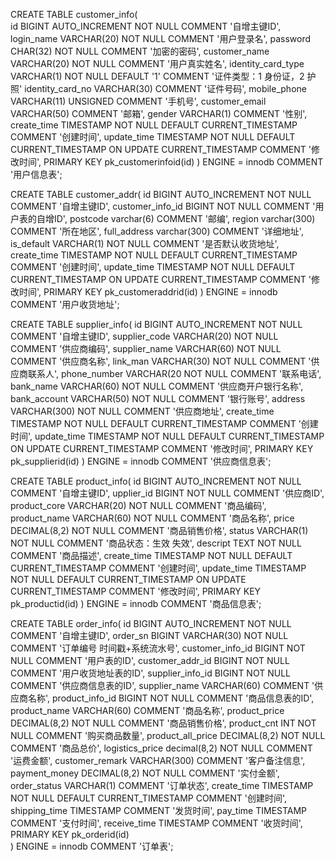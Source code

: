 


CREATE TABLE customer_info(  
	id BIGINT  AUTO_INCREMENT NOT NULL COMMENT '自增主键ID',
	login_name VARCHAR(20) NOT NULL COMMENT '用户登录名',
	password CHAR(32) NOT NULL COMMENT '加密的密码',
	customer_name VARCHAR(20) NOT NULL COMMENT '用户真实姓名',
	identity_card_type VARCHAR(1) NOT NULL DEFAULT '1' COMMENT '证件类型：1 身份证，2 护照'
	identity_card_no VARCHAR(30) COMMENT '证件号码',
	mobile_phone VARCHAR(11) UNSIGNED COMMENT '手机号',
	customer_email VARCHAR(50) COMMENT '邮箱',
	gender VARCHAR(1) COMMENT '性别',
	create_time TIMESTAMP NOT NULL DEFAULT CURRENT_TIMESTAMP COMMENT '创建时间',
	update_time TIMESTAMP NOT NULL DEFAULT CURRENT_TIMESTAMP ON UPDATE CURRENT_TIMESTAMP COMMENT '修改时间',
	PRIMARY KEY pk_customerinfoid(id)
) ENGINE = innodb COMMENT '用户信息表';


		
CREATE TABLE customer_addr(
	id BIGINT  AUTO_INCREMENT NOT NULL COMMENT '自增主键ID',
	customer_info_id BIGINT NOT NULL COMMENT '用户表的自增ID',
	postcode varchar(6)  COMMENT '邮编',
	region varchar(300) COMMENT '所在地区',
	full_address varchar(300) COMMENT '详细地址',
	is_default VARCHAR(1) NOT NULL COMMENT '是否默认收货地址',
	create_time TIMESTAMP NOT NULL DEFAULT CURRENT_TIMESTAMP COMMENT '创建时间',
	update_time TIMESTAMP NOT NULL DEFAULT CURRENT_TIMESTAMP ON UPDATE CURRENT_TIMESTAMP COMMENT '修改时间',
	PRIMARY KEY pk_customeraddrid(id)
) ENGINE = innodb COMMENT '用户收货地址';


CREATE TABLE supplier_info(
	id BIGINT  AUTO_INCREMENT NOT NULL COMMENT '自增主键ID',
	supplier_code VARCHAR(20) NOT NULL COMMENT '供应商编码',
	supplier_name VARCHAR(60) NOT NULL COMMENT '供应商名称',
	link_man VARCHAR(30) NOT NULL COMMENT '供应商联系人',
	phone_number VARCHAR(20 NOT NULL COMMENT '联系电话',
	bank_name VARCHAR(60) NOT NULL COMMENT '供应商开户银行名称',
	bank_account VARCHAR(50) NOT NULL COMMENT '银行账号',
	address VARCHAR(300) NOT NULL COMMENT '供应商地址',
	create_time TIMESTAMP NOT NULL DEFAULT CURRENT_TIMESTAMP COMMENT '创建时间',
	update_time TIMESTAMP NOT NULL DEFAULT CURRENT_TIMESTAMP ON UPDATE CURRENT_TIMESTAMP COMMENT '修改时间',
	PRIMARY KEY pk_supplierid(id)
) ENGINE = innodb COMMENT '供应商信息表';


CREATE TABLE product_info(
	id BIGINT  AUTO_INCREMENT NOT NULL COMMENT '自增主键ID',
	upplier_id BIGINT NOT NULL COMMENT '供应商ID',
	product_core VARCHAR(20) NOT NULL COMMENT '商品编码',
	product_name VARCHAR(60) NOT NULL COMMENT '商品名称',
	price DECIMAL(8,2) NOT NULL COMMENT '商品销售价格',
	status VARCHAR(1) NOT NULL  COMMENT '商品状态：生效 失效',
	descript TEXT NOT NULL COMMENT '商品描述',
	create_time TIMESTAMP NOT NULL DEFAULT CURRENT_TIMESTAMP COMMENT '创建时间',
	update_time TIMESTAMP NOT NULL DEFAULT CURRENT_TIMESTAMP ON UPDATE CURRENT_TIMESTAMP COMMENT '修改时间',
	PRIMARY KEY pk_productid(id)
) ENGINE = innodb COMMENT '商品信息表';


CREATE TABLE order_info(
	id BIGINT  AUTO_INCREMENT NOT NULL COMMENT '自增主键ID',
	order_sn BIGINT VARCHAR(30) NOT NULL COMMENT '订单编号 时间戳+系统流水号',
	customer_info_id BIGINT NOT NULL COMMENT '用户表的ID',
	customer_addr_id BIGINT NOT NULL COMMENT '用户收货地址表的ID',
	supplier_info_id BIGINT NOT NULL COMMENT '供应商信息表的ID',
	supplier_name VARCHAR(60) COMMENT '供应商名称',
	product_info_id BIGINT NOT NULL COMMENT '商品信息表的ID',
	product_name VARCHAR(60)  COMMENT '商品名称',
	product_price DECIMAL(8,2) NOT NULL COMMENT '商品销售价格',
	product_cnt INT NOT NULL  COMMENT '购买商品数量',
	product_all_price DECIMAL(8,2) NOT NULL COMMENT '商品总价',
	logistics_price decimal(8,2) NOT NULL COMMENT '运费金额',
	customer_remark VARCHAR(300) COMMENT '客户备注信息',
	payment_money DECIMAL(8,2) NOT NULL  COMMENT '实付金额',
	order_status VARCHAR(1) COMMENT '订单状态',
	create_time TIMESTAMP NOT NULL DEFAULT CURRENT_TIMESTAMP COMMENT '创建时间',
	shipping_time TIMESTAMP COMMENT '发货时间',
	pay_time TIMESTAMP COMMENT '支付时间',
	receive_time TIMESTAMP COMMENT '收货时间',	
	PRIMARY KEY pk_orderid(id)	
) ENGINE = innodb COMMENT '订单表';

  
  
 
